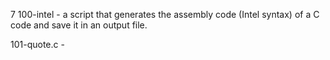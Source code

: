7 100-intel - a script that generates the assembly code (Intel syntax) of a C code and save it in an output file.


101-quote.c - 